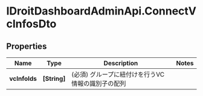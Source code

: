 # IDroitDashboardAdminApi.ConnectVcInfosDto

## Properties
Name | Type | Description | Notes
------------ | ------------- | ------------- | -------------
**vcInfoIds** | **[String]** | (必須) グループに紐付けを行うVC情報の識別子の配列 | 
